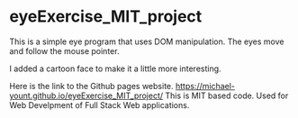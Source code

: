# eyeExercise_MIT_project
This is a simple eye program that uses DOM manipulation.
The eyes move and follow the mouse pointer. 

I added a cartoon face to make it a little more interesting.

Here is the link to the Github pages website. https://michael-yount.github.io/eyeExercise_MIT_project/
This is MIT based code. Used for Web Develpment of Full Stack Web applications.
